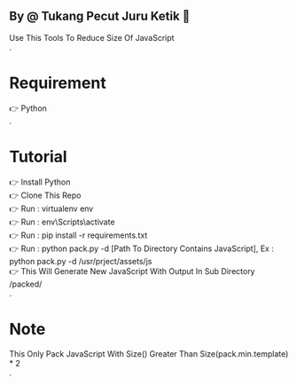 ## By @ Tukang Pecut Juru Ketik 👋
Use This Tools To Reduce Size Of JavaScript\
.
# Requirement
👉 Python\
.
# Tutorial
👉 Install Python\
👉 Clone This Repo\
👉 Run : virtualenv env\
👉 Run : env\Scripts\activate\
👉 Run : pip install -r requirements.txt\
👉 Run : python pack.py -d [Path To Directory Contains JavaScript], Ex : python pack.py -d /usr/prject/assets/js\
👉 This Will Generate New JavaScript With Output In Sub Directory /packed/\
.
# Note
This Only Pack JavaScript With Size() Greater Than Size(pack.min.template) * 2\
.
